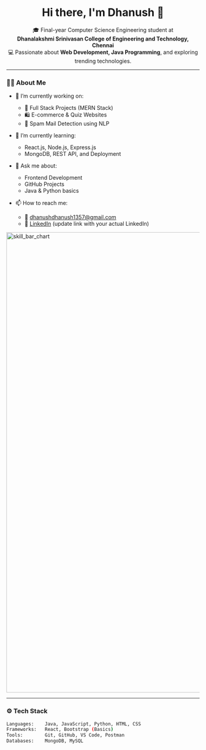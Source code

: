 <h1 align="center">Hi there, I'm Dhanush 👋</h1>

<p align="center">
  🎓 Final-year Computer Science Engineering student at <br><b>Dhanalakshmi Srinivasan College of Engineering and Technology, Chennai</b> <br>
  💻 Passionate about <b>Web Development, Java Programming</b>, and exploring trending technologies.<br>
</p>

---

### 👨‍💻 About Me

- 🔭 I’m currently working on:
  - 🚀 Full Stack Projects (MERN Stack)
  - 🛍 E-commerce & Quiz Websites
  - 📧 Spam Mail Detection using NLP

- 🌱 I’m currently learning:
  - React.js, Node.js, Express.js
  - MongoDB, REST API, and Deployment

- 💬 Ask me about:
  - Frontend Development
  - GitHub Projects
  - Java & Python basics

- 📫 How to reach me: 
  - 📧 dhanushdhanush1357@gmail.com
  - 💼 [LinkedIn](https://www.linkedin.com/in/dhanushs) (update link with your actual LinkedIn)
<img width="2000" height="1200" alt="skill_bar_chart" src="https://github.com/user-attachments/assets/d6b08b97-9752-4b36-b1a9-767b63d886ac" />

---

### ⚙️ Tech Stack

```bash
Languages:    Java, JavaScript, Python, HTML, CSS
Frameworks:   React, Bootstrap (Basics)
Tools:        Git, GitHub, VS Code, Postman
Databases:    MongoDB, MySQL
